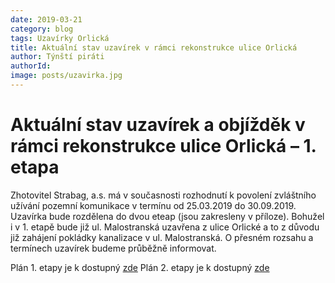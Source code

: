 ```yaml
---
date: 2019-03-21
category: blog
tags: Uzavírky Orlická
title: Aktuální stav uzavírek v rámci rekonstrukce ulice Orlická
author: Týnští piráti
authorId:
image: posts/uzavirka.jpg
---
```


Aktuální stav uzavírek a objížděk v rámci rekonstrukce ulice Orlická – 1. etapa
======

Zhotovitel Strabag, a.s. má v současnosti rozhodnutí k povolení zvláštního užívání pozemní komunikace v termínu od 25.03.2019 do 30.09.2019. Uzavírka bude rozdělena do dvou eteap (jsou zakresleny v příloze). Bohužel i v 1. etapě bude již ul. Malostranská uzavřena z ulice Orlické a to z důvodu již zahájení pokládky kanalizace v ul. Malostranská. O přesném rozsahu a termínech uzavírek budeme průběžně informovat.

Plán 1. etapy je k dostupný [zde](https://tyn.pirati.cz/assets/orlicka1etapa.pdf)
Plán 2. etapy je k dostupný [zde](https://tyn.pirati.cz/assets/orlicka2etapa.pdf)
